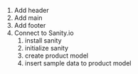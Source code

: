 1. Add header
2. Add main	 
 3. Add footer
6. Connect to Sanity.io
   1. install sanity
   2. initialize sanity
   3. create product model
   4. insert sample data to product model
